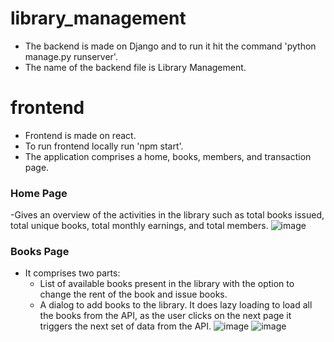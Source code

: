 # library_management
- The backend is made on Django and to run it hit the command 'python manage.py runserver'.
- The name of the backend file is Library Management.
# frontend
- Frontend is made on react.
- To run frontend locally run 'npm start'.
- The application comprises a home, books, members, and transaction page.
### Home Page
   -Gives an overview of the activities in the library such as total books issued, total unique books, total monthly earnings, and total members.
  ![image](https://github.com/Pawan608/library_management/assets/88907174/63a422c2-b5d9-41b0-a2f1-aaedcc9a4c68)

### Books Page
 - It comprises two parts:
   - List of available books present in the library with the option to change the rent of the book and issue books.
   - A dialog to add books to the library. It does lazy loading to load all the books from the API, as the user clicks on the next page it triggers the next set of data from the API.
     ![image](https://github.com/Pawan608/library_management/assets/88907174/be7c8d9b-c30e-40f8-9445-72f3f05a101e)
     ![image](https://github.com/Pawan608/library_management/assets/88907174/54fa77e4-9173-4aec-8512-ebd25ef537fb)



  
